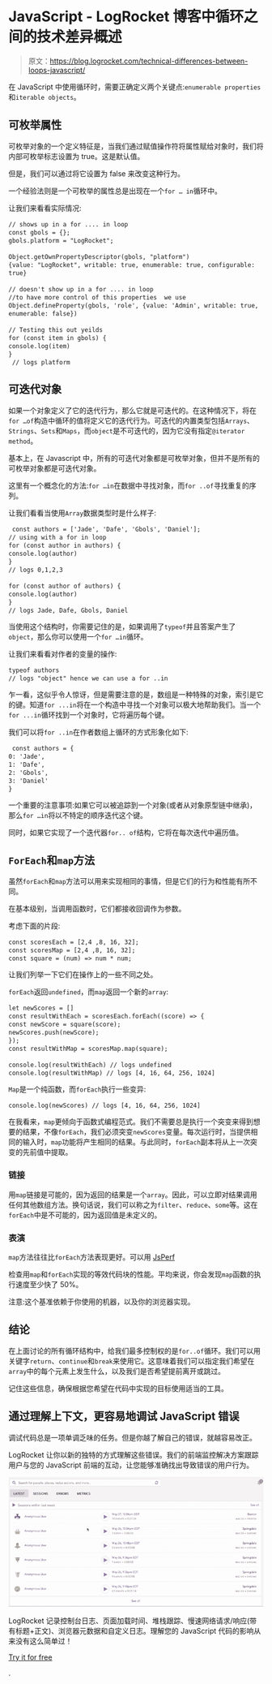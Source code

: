 # JavaScript - LogRocket 博客中循环之间的技术差异概述

> 原文：<https://blog.logrocket.com/technical-differences-between-loops-javascript/>

在 JavaScript 中使用循环时，需要正确定义两个关键点:`enumerable properties`和`iterable objects`。

## 可枚举属性

可枚举对象的一个定义特征是，当我们通过赋值操作符将属性赋给对象时，我们将内部可枚举标志设置为 true。这是默认值。

但是，我们可以通过将它设置为 false 来改变这种行为。

一个经验法则是一个可枚举的属性总是出现在一个`for … in`循环中。

让我们来看看实际情况:

```
// shows up in a for .... in loop
const gbols = {};
gbols.platform = "LogRocket";

Object.getOwnPropertyDescriptor(gbols, "platform")
{value: "LogRocket", writable: true, enumerable: true, configurable: true}

// doesn't show up in a for .... in loop 
//to have more control of this properties  we use
Object.defineProperty(gbols, 'role', {value: 'Admin', writable: true, enumerable: false})

// Testing this out yeilds
for (const item in gbols) {
console.log(item)
}
 // logs platform
```

## 可迭代对象

如果一个对象定义了它的迭代行为，那么它就是可迭代的。在这种情况下，将在`for …of`构造中循环的值将定义它的迭代行为。可迭代的内置类型包括`Arrays`、`Strings`、`Sets`和`Maps`，而`object`是不可迭代的，因为它没有指定`@iterator method`。

基本上，在 Javascript 中，所有的可迭代对象都是可枚举对象，但并不是所有的可枚举对象都是可迭代对象。

这里有一个概念化的方法:`for …in`在数据中寻找对象，而`for ..of`寻找重复的序列。

让我们看看当使用`Array`数据类型时是什么样子:

```
 const authors = ['Jade', 'Dafe', 'Gbols', 'Daniel'];
// using with a for in loop
for (const author in authors) {
console.log(author)
}
// logs 0,1,2,3

for (const author of authors) {
console.log(author)
}
// logs Jade, Dafe, Gbols, Daniel
```

当使用这个结构时，你需要记住的是，如果调用了`typeof`并且答案产生了`object`，那么你可以使用一个`for …in`循环。

让我们来看看对作者的变量的操作:

```
typeof authors
// logs "object" hence we can use a for ..in
```

乍一看，这似乎令人惊讶，但是需要注意的是，数组是一种特殊的对象，索引是它的键。知道`for ...in`将在一个构造中寻找一个对象可以极大地帮助我们。当一个`for ...in`循环找到一个对象时，它将遍历每个键。

我们可以将`for ..in`在作者数组上循环的方式形象化如下:

```
 const authors = {
0: 'Jade',
1: 'Dafe',
2: 'Gbols',
3: 'Daniel'
}
```

一个重要的注意事项:如果它可以被追踪到一个对象(或者从对象原型链中继承)，那么`for …in`将以不特定的顺序迭代这个键。

同时，如果它实现了一个迭代器`for.. of`结构，它将在每次迭代中遍历值。

## `ForEach`和`map`方法

虽然`forEach`和`map`方法可以用来实现相同的事情，但是它们的行为和性能有所不同。

在基本级别，当调用函数时，它们都接收回调作为参数。

考虑下面的片段:

```
const scoresEach = [2,4 ,8, 16, 32];
const scoresMap = [2,4 ,8, 16, 32];
const square = (num) => num * num;
```

让我们列举一下它们在操作上的一些不同之处。

`forEach`返回`undefined`，而`map`返回一个新的`array`:

```
let newScores = []
const resultWithEach = scoresEach.forEach((score) => {
const newScore = square(score);
newScores.push(newScore);
});
const resultWithMap = scoresMap.map(square);

console.log(resultWithEach) // logs undefined
console.log(resultWithMap) // logs [4, 16, 64, 256, 1024]
```

`Map`是一个纯函数，而`forEach`执行一些变异:

```
console.log(newScores) // logs [4, 16, 64, 256, 1024]
```

在我看来，`map`更倾向于函数式编程范式。我们不需要总是执行一个突变来得到想要的结果，不像`forEach`，我们必须突变`newScores`变量。每次运行时，当提供相同的输入时，`map`功能将产生相同的结果。与此同时，`forEach`副本将从上一次突变的先前值中提取。

### 链接

用`map`链接是可能的，因为返回的结果是一个`array`。因此，可以立即对结果调用任何其他数组方法。换句话说，我们可以称之为`filter`、`reduce`、`some`等。这在`forEach`中是不可能的，因为返回值是未定义的。

### 表演

`map`方法往往比`forEach`方法表现更好。可以用 [JsPerf](https://jsperf.com/)

检查用`map`和`forEach`实现的等效代码块的性能。平均来说，你会发现`map`函数的执行速度至少快了 50%。

注意:这个基准依赖于你使用的机器，以及你的浏览器实现。

## 结论

在上面讨论的所有循环结构中，给我们最多控制权的是`for..of`循环。我们可以用关键字`return`、`continue`和`break`来使用它。这意味着我们可以指定我们希望在`array`中的每个元素上发生什么，以及我们是否希望提前离开或跳过。

记住这些信息，确保根据您希望在代码中实现的目标使用适当的工具。

## 通过理解上下文，更容易地调试 JavaScript 错误

调试代码总是一项单调乏味的任务。但是你越了解自己的错误，就越容易改正。

LogRocket 让你以新的独特的方式理解这些错误。我们的前端监控解决方案跟踪用户与您的 JavaScript 前端的互动，让您能够准确找出导致错误的用户行为。

[![LogRocket Dashboard Free Trial Banner](img/cbfed9be3defcb505e662574769a7636.png)](https://lp.logrocket.com/blg/javascript-signup)

LogRocket 记录控制台日志、页面加载时间、堆栈跟踪、慢速网络请求/响应(带有标题+正文)、浏览器元数据和自定义日志。理解您的 JavaScript 代码的影响从来没有这么简单过！

[Try it for free](https://lp.logrocket.com/blg/javascript-signup)

.